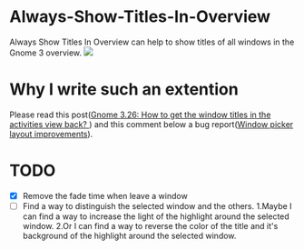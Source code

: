 # Always-Show-Titles-In-Overview
Always Show Titles In Overview can help to show titles of all windows in the Gnome 3 overview.
![](https://github.com/nlpsuge/Always-Show-Titles-In-Overview/blob/master/Screenshot1.png)

# Why I write such an extention
Please read this post([Gnome 3.26: How to get the window titles in the activities view back?
](https://www.reddit.com/r/gnome/comments/7dk1kb/gnome_326_how_to_get_the_window_titles_in_the/))
and this comment below a bug report([Window picker layout improvements](https://bugzilla.gnome.org/show_bug.cgi?id=783953)).

# TODO
- [x] Remove the fade time when leave a window
- [ ] Find a way to distinguish the selected window and the others. 1.Maybe I can find a way to increase the light of the highlight around the selected window. 2.Or I can find a way to reverse the color of the title and it's background of the highlight around the selected window.
